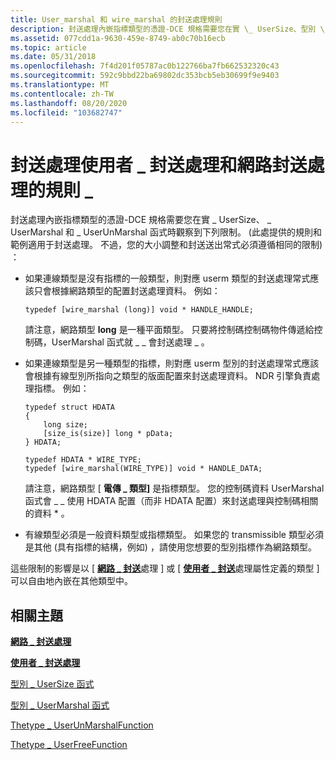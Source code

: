 ```yaml
---
title: User_marshal 和 wire_marshal 的封送處理規則
description: 封送處理內嵌指標類型的憑證-DCE 規格需要您在實 \_ UserSize、型別 \_ UserMarshal 和型別 UserUnMarshal 函式時觀察下列限制 \_ 。
ms.assetid: 077cdd1a-9630-459e-8749-ab0c70b16ecb
ms.topic: article
ms.date: 05/31/2018
ms.openlocfilehash: 7f4d201f05787ac0b122766ba7fb662532320c43
ms.sourcegitcommit: 592c9bbd22ba69802dc353bcb5eb30699f9e9403
ms.translationtype: MT
ms.contentlocale: zh-TW
ms.lasthandoff: 08/20/2020
ms.locfileid: "103682747"
---
```

# <a name="marshaling-rules-for-user_marshal-and-wire_marshal"></a>封送處理使用者 \_ 封送處理和網路封送處理的規則 \_

封送處理內嵌指標類型的憑證-DCE 規格需要您在實 <type> \_ UserSize、 <type> \_ UserMarshal 和 <type> \_ UserUnMarshal 函式時觀察到下列限制。  (此處提供的規則和範例適用于封送處理。 不過，您的大小調整和封送送出常式必須遵循相同的限制) ：

-   如果連線類型是沒有指標的一般類型，則對應 userm 類型的封送處理常式應該只會根據網路類型的配置封送處理資料。 例如：

    ``` syntax
    typedef [wire_marshal (long)] void * HANDLE_HANDLE;
    ```

    請注意，網路類型 **long** 是一種平面類型。 只要將控制碼控制碼物件傳遞給控制碼，UserMarshal 函式就 \_ \_ 會封送處理 \_ 。

-   如果連線類型是另一種類型的指標，則對應 userm 型別的封送處理常式應該會根據有線型別所指向之類型的版面配置來封送處理資料。 NDR 引擎負責處理指標。 例如：

    ``` syntax
    typedef struct HDATA
    {
        long size;
        [size_is(size)] long * pData;
    } HDATA;

    typedef HDATA * WIRE_TYPE;
    typedef [wire_marshal(WIRE_TYPE)] void * HANDLE_DATA;
    ```

    請注意，網路類型 [ **電傳 \_ 類型]** 是指標類型。 您的控制碼資料 UserMarshal 函式會 \_ \_ 使用 HDATA 配置（而非 HDATA 配置）來封送處理與控制碼相關的資料 \* 。

-   有線類型必須是一般資料類型或指標類型。 如果您的 transmissible 類型必須是其他 (具有指標的結構，例如) ，請使用您想要的型別指標作為網路類型。

這些限制的影響是以 \[ [**網路 \_ 封送**](/windows/desktop/Midl/wire-marshal)處理 \] 或 \[ [**使用者 \_ 封送**](/windows/desktop/Midl/user-marshal)處理屬性定義的類型 \] 可以自由地內嵌在其他類型中。

## <a name="related-topics"></a>相關主題

<dl> <dt>

[**網路 \_ 封送處理**](/windows/desktop/Midl/wire-marshal)
</dt> <dt>

[**使用者 \_ 封送處理**](/windows/desktop/Midl/user-marshal)
</dt> <dt>

[型別 \_ UserSize 函式](the-type-usersize-function.md)
</dt> <dt>

[型別 \_ UserMarshal 函式](the-type-usermarshal-function.md)
</dt> <dt>

[Thetype \_ UserUnMarshalFunction](the-type-userunmarshal-function.md)
</dt> <dt>

[Thetype \_ UserFreeFunction](the-type-userfree-function.md)
</dt> </dl>

 

 